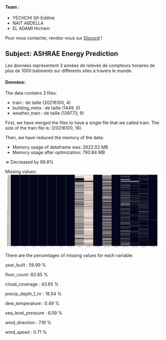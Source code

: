 #### Team : 
- YECHCHI Sif-Eddine 
- NAIT ABDELLA
- EL ADAMI Hichem 

Pour nous contacter, rendez-vous sur [Discord](https://discord.gg/Tz7u4JWW) !


## Subject: ASHRAE Energy Prediction

Les données représentent 3 années de relevés de compteurs horaires de plus de 1000 batiments sur différents sites à travers le monde.

#### Données:

The data contains 3 files: 

* train : de taille (20216100, 4)
* building_meta : de taille (1449, 6)
* weather_train : de taille (139773, 9) 


First, we have merged the files to have a single file that we called train.
The size of the train file is: (20216100, 16).

Then, we have reduced the memory of the data:

* Memory usage of dataframe was: 2622.02 MB
* Memory usage after optimization: 790.84 MB

=> Decreased by 69.8%

Missing values: 
![](Images/na_values.png)

There are the percentages of missing values for each variable: 

year_built : 59.99 %

floor_count	:82.65 %

cloud_coverage	:	43.65 %

precip_depth_1_hr	:	18.54 %

dew_temperature	:	0.49 %

sea_level_pressure	:	6.09 %

wind_direction	:	7.16 %

wind_speed	: 0.71 %



